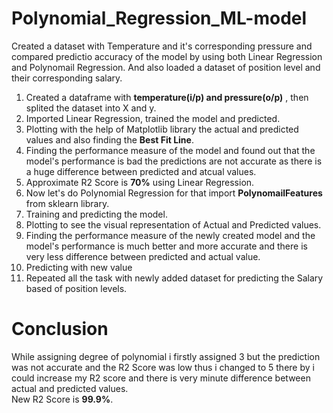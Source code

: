 # Polynomial_Regression_ML-model
Created a dataset with Temperature and it's corresponding pressure and compared predictio accuracy of the model by using both Linear Regression and Polynomail Regression. And also loaded a dataset of position level and their corresponding salary. <br>
1. Created a dataframe with __temperature(i/p) and pressure(o/p)__ , then splited the dataset into X and y.
2. Imported Linear Regression, trained the model and predicted.
3. Plotting with the help of Matplotlib library the actual and predicted values and also finding the **Best Fit Line**.
4. Finding the performance measure of the model and found out that the model's performance is bad the predictions are not accurate as there is a huge difference between predicted and atcual values.
5. Approximate R2 Score is **70%** using Linear Regression.
6. Now let's do Polynomial Regression for that import __PolynomailFeatures__ from sklearn library.
7. Training and predicting the model.
8. Plotting to see the visual representation of Actual and Predicted values.
9. Finding the performance measure of the newly created model and the model's performance is much better and more accurate and there is very less difference between predicted and actual value.
10. Predicting with new value
11. Repeated all the task with newly added dataset for predicting the Salary based of position levels.
# Conclusion
While assigning degree of polynomial i firstly assigned 3 but the prediction was not accurate and the R2 Score was low thus i changed to 5 there by i could increase my R2 score and there is very minute difference between actual and predicted values. <br>
New R2 Score is __99.9%__.
